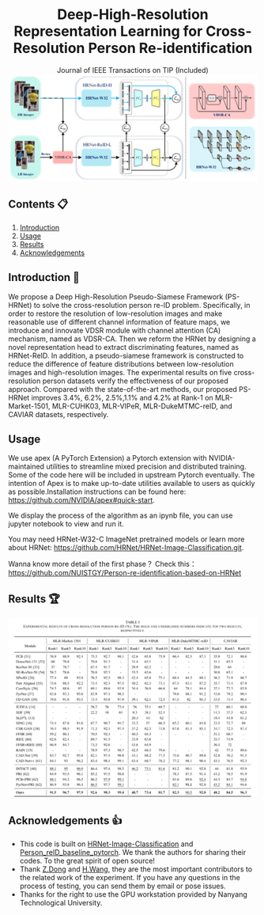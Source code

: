 <div align="center">
  
# Deep-High-Resolution Representation Learning for Cross-Resolution Person Re-identification
Journal of IEEE Transactions on TIP (Included)
<img src="README/fig.png" width="900px"/>

</div>

## Contents :clipboard:
1. [Introduction](#introduction)
2. [Usage](#usage)
3. [Results](#results)
4. [Acknowledgements](#acknowledgements)

## Introduction :bookmark:

We propose a Deep High-Resolution Pseudo-Siamese Framework (PS-HRNet) to solve the cross-resolution person re-ID problem. Specifically, in order to restore the resolution of low-resolution images and make reasonable use of different channel information of feature maps, we introduce and innovate VDSR module with channel attention (CA) mechanism, named as VDSR-CA. Then we reform the HRNet by designing a novel representation head to extract discriminating features, named as HRNet-ReID. In addition, a pseudo-siamese framework is constructed to reduce the difference of feature distributions between low-resolution images and high-resolution images. The experimental results on five cross-resolution person datasets verify the effectiveness of our proposed approach. Compared with the state-of-the-art methods, our proposed PS-HRNet improves 3.4%, 6.2%, 2.5%,1.1% and 4.2% at Rank-1 on MLR-Market-1501, MLR-CUHK03, MLR-VIPeR, MLR-DukeMTMC-reID, and CAVIAR datasets, respectively.

## Usage

We use apex (A PyTorch Extension) a Pytorch extension with NVIDIA-maintained utilities to streamline mixed precision and distributed training. Some of the code here will be included in upstream Pytorch eventually. The intention of Apex is to make up-to-date utilities available to users as quickly as possible.Installation instructions can be found here: https://github.com/NVIDIA/apex#quick-start.

We display the process of the algorithm as an ipynb file, you can use jupyter notebook to view and run it.

You may need HRNet-W32-C ImageNet pretrained models or learn more about HRNet: https://github.com/HRNet/HRNet-Image-Classification.git.

Wanna know more detail of the first phase？ Check this：https://github.com/NUISTGY/Person-re-identification-based-on-HRNet
## Results :trophy:

<div align="center">

<img src="README/result.png" width="900px"/>

</div>

## Acknowledgements :thumbsup:

- This code is built on [HRNet-Image-Classification](https://github.com/HRNet/HRNet-Image-Classification) and [Person_reID_baseline_pytorch](https://github.com/layumi/Person_reID_baseline_pytorch). We thank the authors for sharing their codes. To the great spirit of open source!
- Thank [Z.Dong](https://github.com/dzc2000) and [H.Wang](https://github.com/Rockdow), they are the most important contributors to the related work of the experiment. If you have any questions in the process of testing, you can send them by email or pose issues.
- Thanks for the right to use the GPU workstation provided by Nanyang Technological University.
